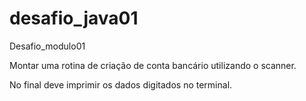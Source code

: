 # desafio_java01
Desafio_modulo01

Montar uma rotina de criação de conta bancário utilizando o scanner.

No final deve imprimir os dados digitados no terminal.

